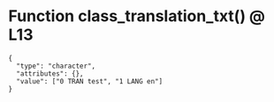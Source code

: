 # Function class_translation_txt() @ L13

    {
      "type": "character",
      "attributes": {},
      "value": ["0 TRAN test", "1 LANG en"]
    }

